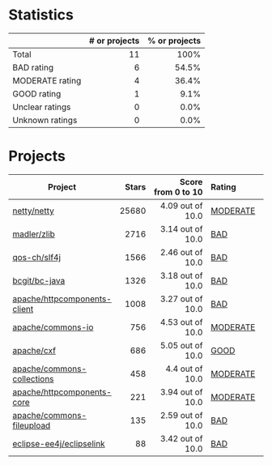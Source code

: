 # Statistics

|                 | # or projects             |  % or projects              |
| :-------------- | ------------------------: | --------------------------: |
| Total           |      11 |                        100% |
| BAD rating      |      6 |      54.5% |
| MODERATE rating | 4 | 36.4% |
| GOOD rating     |     1 |     9.1% |
| Unclear ratings |  0 |  0.0% |
| Unknown ratings |  0 |  0.0% |

# Projects

| Project | Stars | Score<br>from&nbsp;0&nbsp;to&nbsp;10 | Rating | Confidence | Last<br>updated |
| ------- | ----: | -----------------------------------: | :----- | :--------- | --------------- |
| [netty/netty](https://github.com/netty/netty) | 25680 | 4.09 out of 10.0 | [MODERATE](netty/netty.md) | 10.00 | Jan 5, 2021 |
| [madler/zlib](https://github.com/madler/zlib) | 2716 | 3.14 out of 10.0 | [BAD](madler/zlib.md) | 10.00 | Jan 5, 2021 |
| [qos-ch/slf4j](https://github.com/qos-ch/slf4j) | 1566 | 2.46 out of 10.0 | [BAD](qos-ch/slf4j.md) | 10.00 | Jan 5, 2021 |
| [bcgit/bc-java](https://github.com/bcgit/bc-java) | 1326 | 3.18 out of 10.0 | [BAD](bcgit/bc-java.md) | 10.00 | Jan 5, 2021 |
| [apache/httpcomponents-client](https://github.com/apache/httpcomponents-client) | 1008 | 3.27 out of 10.0 | [BAD](apache/httpcomponents-client.md) | 10.00 | Jan 5, 2021 |
| [apache/commons-io](https://github.com/apache/commons-io) | 756 | 4.53 out of 10.0 | [MODERATE](apache/commons-io.md) | 10.00 | Jan 5, 2021 |
| [apache/cxf](https://github.com/apache/cxf) | 686 | 5.05 out of 10.0 | [GOOD](apache/cxf.md) | 10.00 | Jan 5, 2021 |
| [apache/commons-collections](https://github.com/apache/commons-collections) | 458 | 4.4  out of 10.0 | [MODERATE](apache/commons-collections.md) | 10.00 | Jan 5, 2021 |
| [apache/httpcomponents-core](https://github.com/apache/httpcomponents-core) | 221 | 3.94 out of 10.0 | [MODERATE](apache/httpcomponents-core.md) | 10.00 | Jan 5, 2021 |
| [apache/commons-fileupload](https://github.com/apache/commons-fileupload) | 135 | 2.59 out of 10.0 | [BAD](apache/commons-fileupload.md) | 10.00 | Jan 5, 2021 |
| [eclipse-ee4j/eclipselink](https://github.com/eclipse-ee4j/eclipselink) | 88 | 3.42 out of 10.0 | [BAD](eclipse-ee4j/eclipselink.md) | 10.00 | Jan 5, 2021 |

